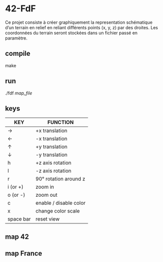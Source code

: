 # 42-FdF
Ce projet consiste à créer graphiquement la representation schématique d’un terrain en relief en reliant différents points (x, y, z) par des droites. Les
coordonnées du terrain seront stockées dans un fichier passé en paramètre.

## compile

make

## run

./fdf *map_file*

## keys

KEY | FUNCTION
----|----
→ | +x translation
← | -x translation
↑ | +y translation
↓ | -y translation
h | +z axis rotation
l | -z axis rotation
r | 90° rotation around z
i (or +) | zoom in
o (or -) | zoom out
c | enable / disable color
x | change color scale
space bar | reset view

## map 42

## map France
